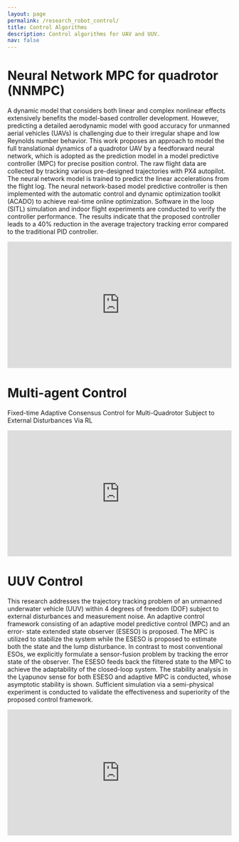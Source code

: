 ```yaml
---
layout: page
permalink: /research_robot_control/
title: Control Algorithms
description: Control algorithms for UAV and UUV.
nav: false
---
```


# Neural Network MPC for quadrotor (NNMPC)
A dynamic model that considers both linear and complex nonlinear effects extensively benefits the model-based controller development. However, predicting a detailed aerodynamic model with good accuracy for unmanned aerial vehicles (UAVs) is challenging due to their irregular shape and low Reynolds number behavior. This work proposes an approach to model the full translational dynamics of a quadrotor UAV by a feedforward neural network, which is adopted as the prediction model in a model predictive controller (MPC) for precise position control. The raw flight data are collected by tracking various pre-designed trajectories with PX4 autopilot. The neural network model is trained to predict the linear accelerations from the flight log. The neural network-based model predictive controller is then implemented with the automatic control and dynamic optimization toolkit (ACADO) to achieve real-time online optimization. Software in the loop (SITL) simulation and indoor flight experiments are conducted to verify the controller performance. The results indicate that the proposed controller leads to a 40% reduction in the average trajectory tracking error compared to the traditional PID controller.
<div style="position: relative; padding-bottom: 56.25%; height: 0; overflow: hidden; max-width: 100%; background: #000;">
  <iframe style="position: absolute; top: 0; left: 0; width: 100%; height: 100%;" src="https://www.youtube.com/embed/KYH02a_53fs?si=IAb4Sbq0zLYQAZO9" frameborder="0" allow="accelerometer; autoplay; encrypted-media; gyroscope; picture-in-picture" allowfullscreen></iframe>
</div>
<p></p>


# Multi-agent Control

Fixed-time Adaptive Consensus Control for Multi-Quadrotor Subject to External Disturbances Via RL
<div style="position: relative; width: 100%; padding-bottom: 56.25%; overflow: hidden; background: transparent;">
  <iframe
    style="position: absolute; top: 0; left: 0; width: 100%; height: 100%;"
    src="https://www.youtube.com/embed/HOlqoSXqcJ0?si=I_DwrDQPyQH46u32"
    title="YouTube video player"
    frameborder="0"
    allow="accelerometer; autoplay; clipboard-write; encrypted-media; gyroscope; picture-in-picture; web-share"
    referrerpolicy="strict-origin-when-cross-origin"
    allowfullscreen>
  </iframe>
</div>
<p></p>

# UUV Control
This research addresses the trajectory tracking problem of an unmanned underwater vehicle (UUV) within 4 degrees of freedom (DOF) subject to external disturbances and measurement noise. An adaptive control framework consisting of an adaptive model predictive control (MPC) and an error- state extended state observer (ESESO) is proposed. The MPC is utilized to stabilize the system while the ESESO is proposed to estimate both the state and the lump disturbance. In contrast to most conventional ESOs, we explicitly formulate a sensor-fusion problem by tracking the error state of the observer. The ESESO feeds back the filtered state to the MPC to achieve the adaptability of the closed-loop system. The stability analysis in the Lyapunov sense for both ESESO and adaptive MPC is conducted, whose asymptotic stability is shown. Sufficient simulation via a semi-physical experiment is conducted to validate the effectiveness and superiority of the proposed control framework.

<div style="position: relative; width: 100%; padding-bottom: 56.25%; overflow: hidden; background: transparent;">
  <iframe
    style="position: absolute; top: 0; left: 0; width: 100%; height: 100%;"
    src="https://www.youtube.com/embed/oHlOBY-Pqw4?si=0zTQMXxZ5vmoixPX"
    title="YouTube video player"
    frameborder="0"
    allow="accelerometer; autoplay; clipboard-write; encrypted-media; gyroscope; picture-in-picture; web-share"
    referrerpolicy="strict-origin-when-cross-origin"
    allowfullscreen>
  </iframe>
</div>


